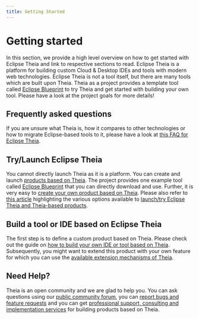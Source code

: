 ```yaml
---
title: Getting Started
---
```


# Getting started

In this section, we provide a high level overview on how to get started with Eclipse Theia and link to respective sections to read.
Eclipse Theia is a platform for building custom Cloud & Desktop IDEs and tools with modern web technologies. Eclipse Theia is not a tool itself, but there are many tools which are built upon Theia. Theia as a project provides a template tool called [Eclipse Blueprint](https://theia-ide.org/docs/blueprint_download/) to try Theia and get started with building your own tool. Please have a look at the project goals for more details!

## Frequently asked questions

If you are unsure what Theia is, how it compares to other technologies or how to migrate Eclipse-based tools to it, please have a look at [this FAQ for Eclipse Theia](https://eclipsesource.com/blogs/2019/12/24/eclipse-theia-ide-faq/).

## Try/Launch Eclipse Theia

You cannot directly launch Theia as it is a platform. You can create and launch [products based on Theia](https://theia-ide.org/docs/composing_applications/). The project provides one example tool called [Eclipse Blueprint](https://theia-ide.org/docs/blueprint_download/) that you can directly download and use. Further, it is very easy to [create your own product based on Theia](https://theia-ide.org/docs/composing_applications/). Please also refer to [this article](https://eclipsesource.com/de/blogs/2019/09/25/how-to-launch-eclipse-theia/) highlighting the various options available to [launch/try Eclipse Theia and Theia-based products](https://eclipsesource.com/de/blogs/2019/09/25/how-to-launch-eclipse-theia/).

## Build a tool or IDE based on Eclipse Theia

The first step is to define a custom product based on Theia. Please check out the guide on [how to build your own IDE or tool based on Theia](https://theia-ide.org/docs/composing_applications/). Subsequently, you might want to extend this product with your own feature for which you can use the [available extension mechanisms of Theia](https://theia-ide.org/docs/extensions/).

## Need Help?

Theia is an open community and we are glad to help you. You can ask questions using our [public community forum](https://community.theia-ide.org/), you can [report bugs and feature requests](https://github.com/eclipse-theia/theia/issues/new/choose) and you can get [professional support, consulting and implementation services](https://theia-ide.org/support/) for building products based on Theia.
